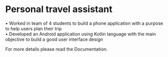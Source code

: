# Personal travel assistant
•	Worked in team of 4 students to build a phone application with a purpose to help users plan their trip  
•	Developed an Android application using Kotlin language with the main objective to build a good user interface design  

For more details please read the Documentation.
